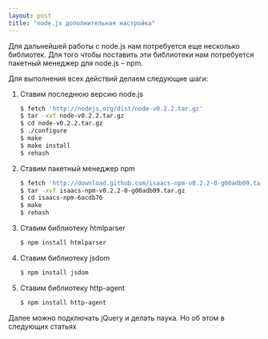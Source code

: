 ```yaml
---
layout: post
title: "node.js дополнительная настройка"
---
```


Для дальнейшей работы с node.js нам потребуется еще несколько библиотек. Для того чтобы поставить эти библиотеки нам потребуется пакетный менеджер для node.js – npm.

Для выполнения всех действий делаем следующие шаги:

 1. Ставим последнюю версию node.js

	``` bash
	$ fetch 'http://nodejs.org/dist/node-v0.2.2.tar.gz'
	$ tar -xvf node-v0.2.2.tar.gz
	$ cd node-v0.2.2.tar.gz
	$ ./configure
	$ make
	$ make install
	$ rehash
	```

 2. Ставим пакетный менеджер npm

	``` bash
	$ fetch 'http://download.github.com/isaacs-npm-v0.2.2-0-g00adb09.tar.gz'
	$ tar -xvf isaacs-npm-v0.2.2-0-g00adb09.tar.gz
	$ cd isaacs-npm-6acdb76
	$ make
	$ rehash
	```

 3. Ставим библиотеку htmlparser

	``` bash
	$ npm install htmlparser
	```

 4. Ставим библиотеку jsdom

	``` bash
	$ npm install jsdom
	```

 5. Ставим библиотеку http-agent

	``` bash
	$ npm install http-agent
	```
	
Далее можно подключать jQuery и делать паука. Но об этом в следующих статьях
